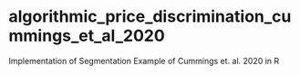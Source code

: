 # algorithmic_price_discrimination_cummings_et_al_2020
 Implementation of Segmentation Example of Cummings et. al. 2020 in R
